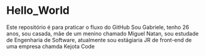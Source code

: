 # Hello_World
Este repositório é para praticar o fluxo do GitHub
Sou Gabriele, tenho 26 anos, sou casada, mãe de um menino chamado Miguel Natan, sou estudade de Engenharia de Software, atualmente sou estágiaria JR de front-end de uma empresa chamda Kejota Code
